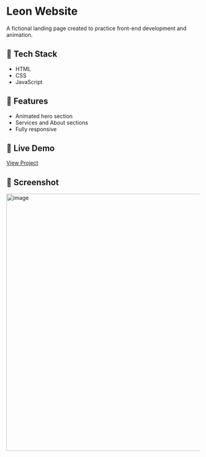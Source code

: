 # Leon Website

A fictional landing page created to practice front-end development and animation.

## 🔧 Tech Stack
- HTML
- CSS
- JavaScript

## 🌟 Features
- Animated hero section
- Services and About sections
- Fully responsive

## 🔗 Live Demo
[View Project](https://ahmedmido-24.github.io/Leon/)

## 📸 Screenshot

<img width="1342" height="671" alt="image" src="https://github.com/user-attachments/assets/eaf8a4dd-9305-49c8-9e13-2ffcf65427f6" />

